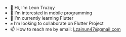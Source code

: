- 👋 Hi, I’m Leon Truzqy 
- 👀 I’m interested in mobile programming
- 🌱 I’m currently learning Flutter
- ✊ I’m looking to collaborate on Flutter Project
- 📫 How to reach me by email: Lzainun47@gmail.com

<!---
MbahYonnn/MbahYonnn is a ✨ special ✨ repository because its `README.md` (this file) appears on your GitHub profile.
You can click the Preview link to take a look at your changes.
--->
